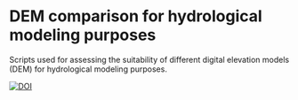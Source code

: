 # DEM comparison for hydrological modeling purposes

Scripts used for assessing the suitability of different digital elevation models (DEM) for hydrological modeling purposes.

[![DOI](https://zenodo.org/badge/DOI/10.5281/zenodo.7875604.svg)](https://doi.org/10.5281/zenodo.7875604)
